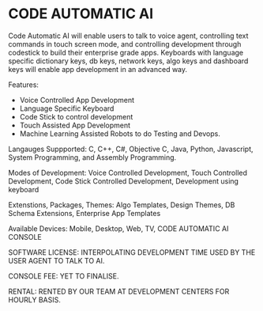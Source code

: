 # CODE AUTOMATIC AI

Code Automatic AI will enable users to talk to voice agent, controlling text commands in touch screen mode, and controlling development through codestick to build their enterprise grade apps. Keyboards with language specific dictionary keys, db keys, network keys, algo keys and dashboard keys will enable app development in an advanced way. 

Features:
* Voice Controlled App Development
* Language Specific Keyboard
* Code Stick to control development
* Touch Assisted App Development
* Machine Learning Assisted Robots to do Testing and Devops.

Langauges Suppported:
C, C++, C#, Objective C, Java, Python, Javascript, System Programming, and Assembly Programming.

Modes of Development:
Voice Controlled Development,
Touch Controlled Development,
Code Stick Controlled Development,
Development using keyboard

Extenstions, Packages, Themes:
Algo Templates,  Design Themes, DB Schema Extensions, Enterprise App Templates


Available Devices:
Mobile, Desktop, Web, TV, CODE AUTOMATIC AI CONSOLE

SOFTWARE LICENSE:
INTERPOLATING DEVELOPMENT TIME USED BY THE USER AGENT TO TALK TO AI.

CONSOLE FEE:
YET TO FINALISE.

RENTAL:
RENTED BY OUR TEAM AT DEVELOPMENT CENTERS FOR HOURLY BASIS. 




